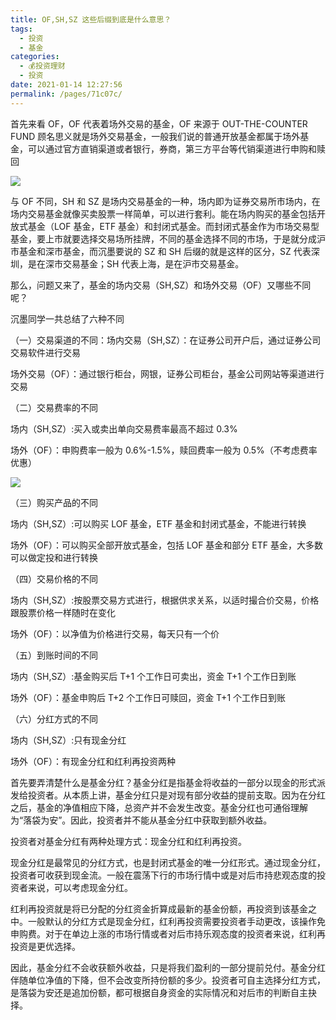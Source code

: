 ```yaml
---
title: OF,SH,SZ 这些后缀到底是什么意思？
tags: 
  - 投资
  - 基金
categories: 
  - 💰投资理财
  - 投资
date: 2021-01-14 12:27:56
permalink: /pages/71c07c/
---
```

首先来看 OF，OF 代表着场外交易的基金，OF 来源于 OUT-THE-COUNTER FUND 顾名思义就是场外交易基金，一般我们说的普通开放基金都属于场外基金，可以通过官方直销渠道或者银行，券商，第三方平台等代销渠道进行申购和赎回

![](https://plusjrmallstatic.bj.bcebos.com/traffic/stuffimg/5cb435c10d5e7.jpg)

与 OF 不同，SH 和 SZ 是场内交易基金的一种，场内即为证券交易所市场内，在场内交易基金就像买卖股票一样简单，可以进行套利。能在场内购买的基金包括开放式基金（LOF 基金，ETF 基金）和封闭式基金。而封闭式基金作为市场交易型基金，要上市就要选择交易场所挂牌，不同的基金选择不同的市场，于是就分成沪市基金和深市基金，而沉墨要说的 SZ 和 SH 后缀的就是这样的区分，SZ 代表深圳，是在深市交易基金；SH 代表上海，是在沪市交易基金。

那么，问题又来了，基金的场内交易（SH,SZ）和场外交易（OF）又哪些不同呢？

沉墨同学一共总结了六种不同

（一）交易渠道的不同：场内交易（SH,SZ）：在证券公司开户后，通过证券公司交易软件进行交易

场外交易（OF）：通过银行柜台，网银，证券公司柜台，基金公司网站等渠道进行交易

（二）交易费率的不同

场内（SH,SZ）:买入或卖出单向交易费率最高不超过 0.3%

场外（OF）：申购费率一般为 0.6%-1.5%，赎回费率一般为 0.5%（不考虑费率优惠）

![](https://plusjrmallstatic.bj.bcebos.com/traffic/stuffimg/5cb435cc604cc.jpg)

（三）购买产品的不同

场内（SH,SZ）:可以购买 LOF 基金，ETF 基金和封闭式基金，不能进行转换

场外（OF）：可以购买全部开放式基金，包括 LOF 基金和部分 ETF 基金，大多数可以做定投和进行转换

（四）交易价格的不同

场内（SH,SZ）:按股票交易方式进行，根据供求关系，以适时撮合价交易，价格跟股票价格一样随时在变化

场外（OF）：以净值为价格进行交易，每天只有一个价

（五）到账时间的不同

场内（SH,SZ）:基金购买后 T+1 个工作日可卖出，资金 T+1 个工作日到账

场外（OF）：基金申购后 T+2 个工作日可赎回，资金 T+1 个工作日到账

（六）分红方式的不同

场内（SH,SZ）:只有现金分红

场外（OF）：有现金分红和红利再投资两种

首先要弄清楚什么是基金分红？基金分红是指基金将收益的一部分以现金的形式派发给投资者。从本质上讲，基金分红只是对现有部分收益的提前支取。因为在分红之后，基金的净值相应下降，总资产并不会发生改变。基金分红也可通俗理解为“落袋为安”。因此，投资者并不能从基金分红中获取到额外收益。

投资者对基金分红有两种处理方式：现金分红和红利再投资。

现金分红是最常见的分红方式，也是封闭式基金的唯一分红形式。通过现金分红，投资者可收获到现金流。一般在震荡下行的市场行情中或是对后市持悲观态度的投资者来说，可以考虑现金分红。

红利再投资就是将已分配的分红资金折算成最新的基金份额，再投资到该基金之中。一般默认的分红方式是现金分红，红利再投资需要投资者手动更改，该操作免申购费。对于在单边上涨的市场行情或者对后市持乐观态度的投资者来说，红利再投资是更优选择。

因此，基金分红不会收获额外收益，只是将我们盈利的一部分提前兑付。基金分红伴随单位净值的下降，但不会改变所持份额的多少。投资者可自主选择分红方式，是落袋为安还是追加份额，都可根据自身资金的实际情况和对后市的判断自主抉择。
